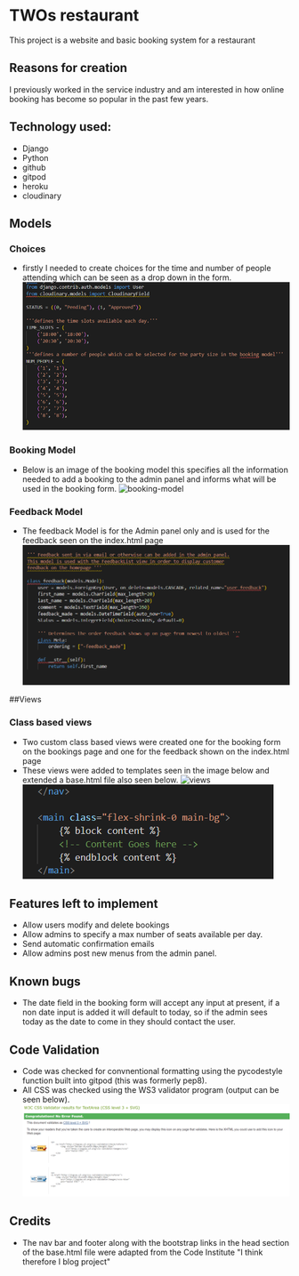 # TWOs restaurant
This project is a website and basic booking system for a restaurant
## Reasons for creation
I previously worked in the service industry and am interested in how online booking has become so popular in the past few years.

## Technology used:
- Django
- Python
- github
- gitpod
- heroku
- cloudinary

## Models
### Choices
- firstly I needed to create choices for the time and number of people attending which can be seen as a drop down in the form. 
![choices](/static/images/choices-model.png)

### Booking Model
- Below is an image of the booking model this specifies all the information needed to add a booking to the admin panel and informs what will be used in the booking form.
![booking-model](../static/images/booking-model.png)

### Feedback Model
- The feedback Model is for the Admin panel only and is used for the feedback seen on the index.html page
![feedback-model](/static/images/feedback-model.png)

##Views
### Class based views
- Two custom class based views were created one for the booking form on the bookings page and one for the feedback shown on the index.html page
- These views were added to templates seen in the image below and extended a base.html file also seen below.
![views](/media/views.png)
![base-html](/static/images/base-html.png)


## Features left to implement
- Allow users modify and delete bookings
- Allow admins to specify a max number of seats available per day. 
- Send automatic confirmation emails
- Allow admins post new menus from the admin panel.
## Known bugs 
- The date field in the booking form will accept any input at present, if a non date input is added it will default to today, so if the admin sees today as the date to come in they should contact the user.

## Code Validation 
- Code was checked for convnentional formatting using the pycodestyle function built into gitpod (this was formerly pep8).
- All CSS was checked using the WS3 validator program (output can be seen below).
![WS3-validation](/static/images/W3c-css.png)


## Credits
- The nav bar and footer along with the bootstrap links in the head section of the base.html file were adapted from the Code Institute "I think therefore I blog project"
